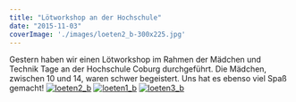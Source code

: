 ```yaml
---
title: "Lötworkshop an der Hochschule"
date: "2015-11-03"
coverImage: './images/loeten2_b-300x225.jpg'
---
```


Gestern haben wir einen Lötworkshop im Rahmen der Mädchen und Technik Tage an der Hochschule Coburg durchgeführt. Die Mädchen, zwischen 10 und 14, waren schwer begeistert. Uns hat es ebenso viel Spaß gemacht! [![loeten2_b](../images/loeten2_b-300x225.jpg)](https://hackzogtum-coburg.de/wp-content/uploads/2015/11/loeten2_b.jpg) [![loeten1_b](../images/loeten1_b-300x225.jpg)](https://hackzogtum-coburg.de/wp-content/uploads/2015/11/loeten1_b.jpg) [![loeten3_b](../images/loeten3_b-300x225.jpg)](https://hackzogtum-coburg.de/wp-content/uploads/2015/11/loeten3_b.jpg)
